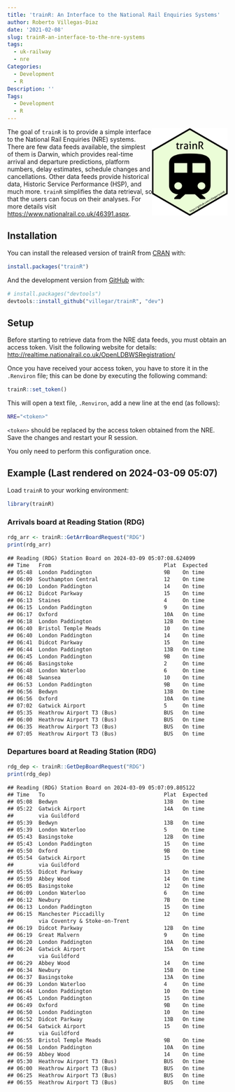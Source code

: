 ```yaml
---
title: 'trainR: An Interface to the National Rail Enquiries Systems'
author: Roberto Villegas-Diaz
date: '2021-02-08'
slug: trainR-an-interface-to-the-nre-systems
tags:
  - uk-railway
  - nre
Categories:
  - Development
  - R
Description: ''
Tags:
  - Development
  - R
---
```


<img src="https://raw.githubusercontent.com/villegar/trainR/main/inst/images/logo.png" alt="logo" align="right" height=200px/>

The goal of `trainR` is to provide a simple interface to the 
National Rail Enquiries (NRE) systems. There are few data feeds 
available, the simplest of them is Darwin, which provides real-time 
arrival and departure predictions, platform numbers, delay estimates, 
schedule changes and cancellations. Other data feeds provide historical 
data, Historic Service Performance (HSP), and much more. `trainR` 
simplifies the data retrieval, so that the users can focus on their 
analyses. For more details visit 
https://www.nationalrail.co.uk/46391.aspx.

## Installation

You can install the released version of trainR from [CRAN](https://CRAN.R-project.org) with:

``` r
install.packages("trainR")
```

And the development version from [GitHub](https://github.com/) with:

``` r
# install.packages("devtools")
devtools::install_github("villegar/trainR", "dev")
```

## Setup
Before starting to retrieve data from the NRE data feeds, you must obtain an access token. 
Visit the following website for details: http://realtime.nationalrail.co.uk/OpenLDBWSRegistration/

Once you have received your access token, you have to store it in the `.Renviron` file; this can be 
done by executing the following command:


```r
trainR::set_token()
```

This will open a text file, `.Renviron`, add a new line at the end (as follows):

```bash
NRE="<token>"
```

`<token>` should be replaced by the access token obtained from the NRE. Save the changes and restart 
your R session.

You only need to perform this configuration once.

## Example (Last rendered on 2024-03-09 05:07)

Load `trainR` to your working environment:

```r
library(trainR)
```

### Arrivals board at Reading Station (RDG)


```r
rdg_arr <- trainR::GetArrBoardRequest("RDG")
print(rdg_arr)
```

```
## Reading (RDG) Station Board on 2024-03-09 05:07:08.624099
## Time   From                                    Plat  Expected
## 05:48  London Paddington                       9B    On time
## 06:09  Southampton Central                     12    On time
## 06:10  London Paddington                       14    On time
## 06:12  Didcot Parkway                          15    On time
## 06:13  Staines                                 4     On time
## 06:15  London Paddington                       9     On time
## 06:17  Oxford                                  10A   On time
## 06:18  London Paddington                       12B   On time
## 06:40  Bristol Temple Meads                    10    On time
## 06:40  London Paddington                       14    On time
## 06:41  Didcot Parkway                          15    On time
## 06:44  London Paddington                       13B   On time
## 06:45  London Paddington                       9B    On time
## 06:46  Basingstoke                             2     On time
## 06:48  London Waterloo                         6     On time
## 06:48  Swansea                                 10    On time
## 06:53  London Paddington                       9B    On time
## 06:56  Bedwyn                                  13B   On time
## 06:56  Oxford                                  10A   On time
## 07:02  Gatwick Airport                         5     On time
## 05:35  Heathrow Airport T3 (Bus)               BUS   On time
## 06:00  Heathrow Airport T3 (Bus)               BUS   On time
## 06:35  Heathrow Airport T3 (Bus)               BUS   On time
## 07:05  Heathrow Airport T3 (Bus)               BUS   On time
```

### Departures board at Reading Station (RDG)


```r
rdg_dep <- trainR::GetDepBoardRequest("RDG")
print(rdg_dep)
```

```
## Reading (RDG) Station Board on 2024-03-09 05:07:09.805122
## Time   To                                      Plat  Expected
## 05:08  Bedwyn                                  13B   On time
## 05:22  Gatwick Airport                         14A   On time
##        via Guildford                           
## 05:39  Bedwyn                                  13B   On time
## 05:39  London Waterloo                         5     On time
## 05:43  Basingstoke                             12B   On time
## 05:43  London Paddington                       15    On time
## 05:50  Oxford                                  9B    On time
## 05:54  Gatwick Airport                         15    On time
##        via Guildford                           
## 05:55  Didcot Parkway                          13    On time
## 05:59  Abbey Wood                              14    On time
## 06:05  Basingstoke                             12    On time
## 06:09  London Waterloo                         6     On time
## 06:12  Newbury                                 7B    On time
## 06:13  London Paddington                       15    On time
## 06:15  Manchester Piccadilly                   12    On time
##        via Coventry & Stoke-on-Trent           
## 06:19  Didcot Parkway                          12B   On time
## 06:19  Great Malvern                           9     On time
## 06:20  London Paddington                       10A   On time
## 06:24  Gatwick Airport                         15A   On time
##        via Guildford                           
## 06:29  Abbey Wood                              14    On time
## 06:34  Newbury                                 15B   On time
## 06:37  Basingstoke                             13A   On time
## 06:39  London Waterloo                         4     On time
## 06:44  London Paddington                       10    On time
## 06:45  London Paddington                       15    On time
## 06:49  Oxford                                  9B    On time
## 06:50  London Paddington                       10    On time
## 06:52  Didcot Parkway                          13B   On time
## 06:54  Gatwick Airport                         15    On time
##        via Guildford                           
## 06:55  Bristol Temple Meads                    9B    On time
## 06:58  London Paddington                       10A   On time
## 06:59  Abbey Wood                              14    On time
## 05:30  Heathrow Airport T3 (Bus)               BUS   On time
## 06:00  Heathrow Airport T3 (Bus)               BUS   On time
## 06:25  Heathrow Airport T3 (Bus)               BUS   On time
## 06:55  Heathrow Airport T3 (Bus)               BUS   On time
```
